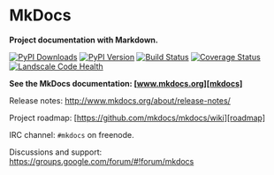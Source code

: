 # MkDocs

**Project documentation with Markdown.**

[![PyPI Downloads][pypi-dl-image]][pypi-dl-link]
[![PyPI Version][pypi-v-image]][pypi-v-link]
[![Build Status][travis-image]][travis-link]
[![Coverage Status][coveralls-image]][coveralls-link]
[![Landscale Code Health][landscape-image]][landscape-link]

**See the MkDocs documentation: [www.mkdocs.org][mkdocs]**

Release notes: http://www.mkdocs.org/about/release-notes/

Project roadmap: [https://github.com/mkdocs/mkdocs/wiki][roadmap]

IRC channel: `#mkdocs` on freenode.

Discussions and support: https://groups.google.com/forum/#!forum/mkdocs

[coveralls-image]: https://coveralls.io/repos/mkdocs/mkdocs/badge.png
[coveralls-link]: https://coveralls.io/r/mkdocs/mkdocs
[landscape-image]: https://landscape.io/github/mkdocs/mkdocs/master/landscape.svg?style=flat-square
[landscape-link]: https://landscape.io/github/mkdocs/mkdocs/master
[pypi-dl-image]: https://pypip.in/d/mkdocs/badge.png
[pypi-dl-link]: https://pypi.python.org/pypi/mkdocs
[pypi-v-image]: https://pypip.in/v/mkdocs/badge.png
[pypi-v-link]: https://pypi.python.org/pypi/mkdocs
[travis-image]: https://travis-ci.org/mkdocs/mkdocs.png?branch=master
[travis-link]: https://travis-ci.org/mkdocs/mkdocs

[mkdocs]: http://www.mkdocs.org
[roadmap]: https://github.com/mkdocs/mkdocs/wiki
